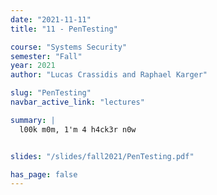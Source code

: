 ```yaml
---
date: "2021-11-11"
title: "11 - PenTesting"

course: "Systems Security"
semester: "Fall"
year: 2021
author: "Lucas Crassidis and Raphael Karger"

slug: "PenTesting" 
navbar_active_link: "lectures"

summary: |
  l00k m0m, 1'm 4 h4ck3r n0w


slides: "/slides/fall2021/PenTesting.pdf"

has_page: false
---
```

